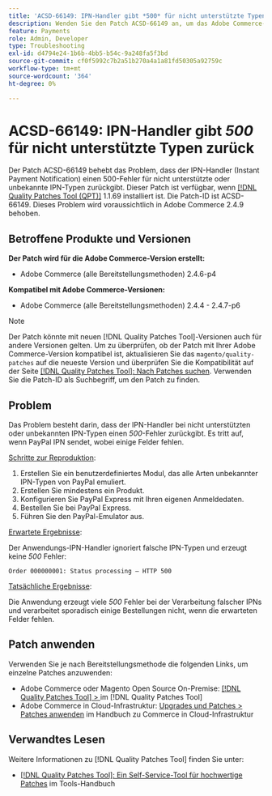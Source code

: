 ```yaml
---
title: 'ACSD-66149: IPN-Handler gibt *500* für nicht unterstützte Typen zurück'
description: Wenden Sie den Patch ACSD-66149 an, um das Adobe Commerce-Problem zu beheben, bei dem der IPN-Handler nicht unterstützte oder unbekannte IPN-Typen ignoriert, wodurch das Problem nicht protokolliert wird, der Prozess unterbrochen wird und außerdem ein 500-Fehler zurückgegeben wird.
feature: Payments
role: Admin, Developer
type: Troubleshooting
exl-id: d4794e24-1b6b-4bb5-b54c-9a248fa5f3bd
source-git-commit: cf0f5992c7b2a51b270a4a1a81fd50305a92759c
workflow-type: tm+mt
source-wordcount: '364'
ht-degree: 0%

---
```


# ACSD-66149: IPN-Handler gibt *500* für nicht unterstützte Typen zurück

Der Patch ACSD-66149 behebt das Problem, dass der IPN-Handler (Instant Payment Notification) einen 500-Fehler für nicht unterstützte oder unbekannte IPN-Typen zurückgibt. Dieser Patch ist verfügbar, wenn [[!DNL Quality Patches Tool (QPT)]](/help/tools/quality-patches-tool/quality-patches-tool-to-self-serve-quality-patches.md) 1.1.69 installiert ist. Die Patch-ID ist ACSD-66149. Dieses Problem wird voraussichtlich in Adobe Commerce 2.4.9 behoben.

## Betroffene Produkte und Versionen

**Der Patch wird für die Adobe Commerce-Version erstellt:**

* Adobe Commerce (alle Bereitstellungsmethoden) 2.4.6-p4

**Kompatibel mit Adobe Commerce-Versionen:**

* Adobe Commerce (alle Bereitstellungsmethoden) 2.4.4 - 2.4.7-p6

>[!NOTE]
>
>Der Patch könnte mit neuen [!DNL Quality Patches Tool]-Versionen auch für andere Versionen gelten. Um zu überprüfen, ob der Patch mit Ihrer Adobe Commerce-Version kompatibel ist, aktualisieren Sie das `magento/quality-patches` auf die neueste Version und überprüfen Sie die Kompatibilität auf der Seite [[!DNL Quality Patches Tool]: Nach Patches suchen](https://experienceleague.adobe.com/tools/commerce-quality-patches/index.html). Verwenden Sie die Patch-ID als Suchbegriff, um den Patch zu finden.

## Problem

Das Problem besteht darin, dass der IPN-Handler bei nicht unterstützten oder unbekannten IPN-Typen einen *500*-Fehler zurückgibt. Es tritt auf, wenn PayPal IPN sendet, wobei einige Felder fehlen.

<u>Schritte zur Reproduktion</u>:

1. Erstellen Sie ein benutzerdefiniertes Modul, das alle Arten unbekannter IPN-Typen von PayPal emuliert.
1. Erstellen Sie mindestens ein Produkt.
1. Konfigurieren Sie PayPal Express mit Ihren eigenen Anmeldedaten.
1. Bestellen Sie bei PayPal Express.
1. Führen Sie den PayPal-Emulator aus.

<u>Erwartete Ergebnisse</u>:

Der Anwendungs-IPN-Handler ignoriert falsche IPN-Typen und erzeugt keine *500* Fehler:

```Order 000000001: Status processing — HTTP 500```

<u>Tatsächliche Ergebnisse</u>:

Die Anwendung erzeugt viele *500* Fehler bei der Verarbeitung falscher IPNs und verarbeitet sporadisch einige Bestellungen nicht, wenn die erwarteten Felder fehlen.

## Patch anwenden

Verwenden Sie je nach Bereitstellungsmethode die folgenden Links, um einzelne Patches anzuwenden:

* Adobe Commerce oder Magento Open Source On-Premise: [[!DNL Quality Patches Tool] > ](/help/tools/quality-patches-tool/usage.md) im [!DNL Quality Patches Tool]
* Adobe Commerce in Cloud-Infrastruktur: [Upgrades und Patches > Patches anwenden](https://experienceleague.adobe.com/docs/commerce-cloud-service/user-guide/develop/upgrade/apply-patches.html) im Handbuch zu Commerce in Cloud-Infrastruktur

## Verwandtes Lesen

Weitere Informationen zu [!DNL Quality Patches Tool] finden Sie unter:

* [[!DNL Quality Patches Tool]: Ein Self-Service-Tool für hochwertige Patches](/help/tools/quality-patches-tool/quality-patches-tool-to-self-serve-quality-patches.md) im Tools-Handbuch
